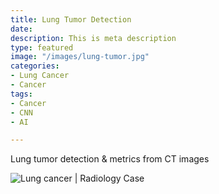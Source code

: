 ```yaml
---
title: Lung Tumor Detection
date: 
description: This is meta description
type: featured
image: "/images/lung-tumor.jpg"
categories:
- Lung Cancer
- Cancer
tags:
- Cancer
- CNN
- AI

---
```

Lung tumor detection & metrics from CT images

![Lung cancer | Radiology Case](https://prod-images-static.radiopaedia.org/images/14879797/3b626f9a7e4728ec5ffe638dea4247_jumbo.jpg)